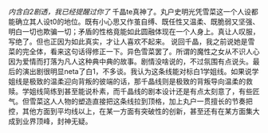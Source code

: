 _内含白2剧透，我已经提醒过你了_
千晶te真神了。丸户史明光凭雪菜这一个人设都能确立其人设t0的地位。既有小心思又作茧自缚、既任性又温柔、既脆弱又坚强、明白一切也欺骗一切；矛盾的性格竟能如此圆融体现在一个人身上。真让人叹服，写绝了。但也正因为如此真实，才让人喜欢不起来。
说回千晶，我之前说她是雪菜的完全体，看来这句话得修正一下。异色雪菜罢了。所谓的魔性之女从不识人心因为爱情而打落为凡人这种典中典的故事。剧情没啥说的，不过氛围有点说头。最后的演出剧很明显neta了白1，不多谈。我认为这条线能对标白1学姐线。如果说学姐线是极致的温柔迎向背叛的彼端的话，那千晶线则是极致的背叛导向温柔的救赎。学姐线简练到甚至能说朴素，而千晶线的剧本设计还是有点太刻意了，有些匠气。但雪菜这人人物的塑造直接把这条线拉到顶格，加上丸户一贯擅长的节奏把控，其他方面到平均线以上，在某一方面有突破性的创新，甚至还有在某方面集大成到业界顶峰，封神无疑。